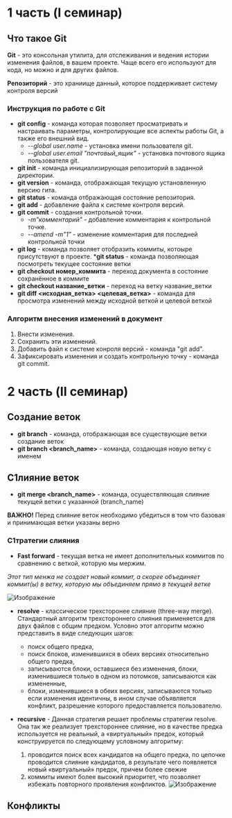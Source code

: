# 1 часть (I семинар)

## Что такое Git
 __Git__ - это консольная утилита, для отслеживания и ведения истории изменения файлов, в вашем проекте. Чаще всего его используют для кода, но можно и для других файлов. 

 __Репозиторий__ - это храниище данный, которое поддерживает систему контроля версий

 ### Инструкция по работе с Git

* __git config__ - команда которая позволяет просматривать и настраивать параметры, контролирующие все аспекты работы Git, а также его внешний вид.
    * *--global user.name* - установка имени пользователя git.
    * *--global user.email "почтовый_ящик"* - установка почтового ящика  пользователя git.
* __git init__ - команда инициализирующая репозиторий в заданной директории.
* __git version__ - команда, отображающая текущую установленную версию гита.
* __git status__ - команда отбражающая состояние репозитория.   
* __git add__ - добавление файла к системе контроля версий.
* __git commit__ - создания контрольной точки. 
    * *-m"комментарий"* - добавление комментария к контрольной точке.
    * *--amend -m"1"*  - изменение комментария для последней контрольной точки
* __git log__ - команда позволяет отобразить коммиты, котоыре присутствуют в проекте.
*__git status__ - команда позволяющая посмотреть текущее состояние ветки
* __git checkout номер_коммита__ - переход документа в состояние сохранённое в коммите
* __git checkout название_ветки__ - переход на ветку название_ветки 
* __git diff <исходная_ветка> <целевая_ветка>__ - команда для просмотра изменений между исходной веткой и целевой веткой

### Алгоритм внесения изменений в документ

1. Внести изменения.
2. Сохранить эти изменений.
3. Добавить файл к системе конроля версий - команда "git add".
4. Зафиксировать изменения и создать контрольную точку - команда git commit.

# 2 часть (II семинар)

## Создание веток

* __git branch__ -  команда, отображающая все существующие ветки создание веток
* __git branch <branch_name>__ - команда, создающая новую ветку с именем 

## С1лияние веток

* __git merge <branch_name>__ - команда, осуществляющая слияние текущей ветки с указанной (branch_name)

 __ВАЖНО!__ Перед слияние веток необходимо убедиться в том что базовая и принимающая ветки указаны верно

 ### С1тратегии слияния

* __Fast forward__ - текущая ветка не имеет дополнительных коммитов по сравнению с веткой, которую мы мержим.

*Этот тип менжа не создает новый коммит, а скорее объединяет коммит(ы) в ветку, которую мы объединяем прямо в текущей ветке*

![Изображение](https://joprblob.azureedge.net/site/blog/50fa5f40-93ac-475e-895d-8724cc761d19/ff.gif)

* __resolve__ -  классическое трехсторонее слияние (three-way merge). Стандартный алгоритм трехстороннего слияния применяется для двух файлов с общим предком. Условно этот алгоритм можно представить в виде следующих шагов:
    * поиск общего предка,
    * поиск блоков, изменившихся в обеих версиях относительно общего предка,
    * записываются блоки, оставшиеся без изменения, блоки, изменившиеся только в одном из потомков, записываются как измененные,
    * блоки, изменившиеся в обеих версиях, записываются только если изменения идентичны, в ином случае объявляется конфликт, разрешение которого предоставляется пользователю. 

* __recursive__ - Данная стратегия решает проблемы стратегии resolve. Она так же реализует трехстороннее слияние, но в качестве предка используется не реальный, а «виртуальный» предок, который конструируется по следующему условному алгоритму:
    1. проводится поиск всех кандидатов на общего предка, по цепочке проводится слияние кандидатов, в результате чего появляется новый «виртуальный» предок, причем более свежие 
    2. коммиты имеют более высокий приоритет, что позволяет избежать повторного проявления конфликтов.
![Изображение](https://habrastorage.org/r/w1560/getpro/habr/post_images/141/6f7/fc8/1416f7fc87b985febe5cb513b927562b.png)    
## Конфликты

